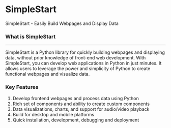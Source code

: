 # SimpleStart
SimpleStart - Easily Build Webpages and Display Data

### What is SimpleStart
---
SimpleStart is a Python library for quickly building webpages and displaying data, without prior knowledge of front-end web development. With SimpleStart, you can develop web applications in Python in just minutes. It allows users to leverage the power and simplicity of Python to create functional webpages and visualize data.

### Key Features
1. Develop frontend webpages and process data using Python
2. Rich set of components and ability to create custom components
3. Data visualizations, charts, and support for audio/video playback
4. Build for desktop and mobile platforms
5. Quick installation, development, debugging and deployment
